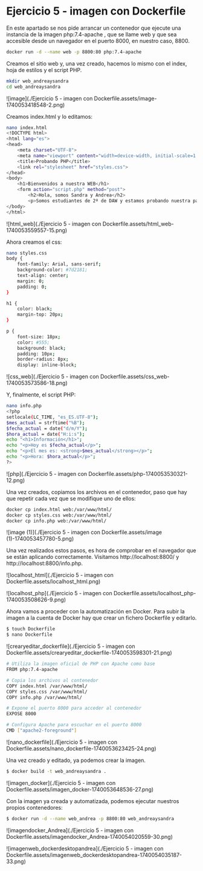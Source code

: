 # Ejercicio 5 - imagen con Dockerfile

En este apartado se nos pide arrancar un contenedor que ejecute una instancia de la imagen php:7.4-apache , que se llame web y que sea accesible desde un navegador en el puerto 8000, en nuestro caso, 8800.

```bash
docker run -d --name web -p 8800:80 php:7.4-apache
```

Creamos el sitio web y, una vez creado, hacemos lo mismo con el index, hoja de estilos y el script PHP.

```bash
mkdir web_andreaysandra
cd web_andreaysandra
```

![image](./Ejercicio 5 - imagen con Dockerfile.assets/image-1740053418548-2.png)

Creamos index.html y lo editamos:

```bash
nano index.html
<!DOCTYPE html>
<html lang="es">
<head>
    <meta charset="UTF-8">
    <meta name="viewport" content="width=device-width, initial-scale=1.0">
    <title>Probando PHP</title>
    <link rel="stylesheet" href="styles.css">
</head>
<body>
    <h1>Bienvenidos a nuestra WEB</h1>
    <form action="script.php" method="post">
        <h2>Hola, somos Sandra y Andrea</h2>
        <p>Somos estudiantes de 2º de DAW y estamos probando nuestra página usa>
</body>
</html>
```

![html_web](./Ejercicio 5 - imagen con Dockerfile.assets/html_web-1740053559557-15.png)

Ahora creamos el css:

```bash
nano styles.css
body {
    font-family: Arial, sans-serif;
    background-color: #7d2181;
    text-align: center;
    margin: 0;
    padding: 0;
}

h1 {
    color: black;
    margin-top: 20px;
}

p {
    font-size: 18px;
    color: #555;
    background: black;
    padding: 10px;
    border-radius: 8px;
    display: inline-block;
```

![css_web](./Ejercicio 5 - imagen con Dockerfile.assets/css_web-1740053573586-18.png)

Y, finalmente, el script PHP:

```bash
nano info.php
<?php
setlocale(LC_TIME, "es_ES.UTF-8");
$mes_actual = strftime("%B");
$fecha_actual = date("d/m/Y");
$hora_actual = date("H:i:s");
echo "<h1>Información</h1>";
echo "<p>Hoy es $fecha_actual</p>";
echo "<p>El mes es: <strong>$mes_actual</strong></p>";
echo "<p>Hora: $hora_actual</p>";
?>
```

![php](./Ejercicio 5 - imagen con Dockerfile.assets/php-1740053530321-12.png)

Una vez creados, copiamos los archivos en el contenedor, paso que hay que repetir cada vez que se modifique uno de ellos:

```bash
docker cp index.html web:/var/www/html/
docker cp styles.css web:/var/www/html/
docker cp info.php web:/var/www/html/
```

![image (1)](./Ejercicio 5 - imagen con Dockerfile.assets/image (1)-1740053457780-5.png)

Una vez realizados estos pasos, es hora de comprobar en el navegador que se están aplicando correctamente. Visitamos http://localhost:8800/ y http://localhost:8800/info.php.

![localhost_html](./Ejercicio 5 - imagen con Dockerfile.assets/localhost_html.png)

![localhost_php](./Ejercicio 5 - imagen con Dockerfile.assets/localhost_php-1740053508626-9.png)

Ahora vamos a proceder con la automatización en Docker. Para subir la imagen a la cuenta de Docker hay que crear un fichero Dockerfile y editarlo.

```bash
$ touch Dockerfile
$ nano Dockerfile
```

![crearyeditar_dockerfile](./Ejercicio 5 - imagen con Dockerfile.assets/crearyeditar_dockerfile-1740053598301-21.png)

```bash
# Utiliza la imagen oficial de PHP con Apache como base
FROM php:7.4-apache

# Copia los archivos al contenedor
COPY index.html /var/www/html/
COPY styles.css /var/www/html/
COPY info.php /var/www/html/

# Expone el puerto 8000 para acceder al contenedor
EXPOSE 8000

# Configura Apache para escuchar en el puerto 8000
CMD ["apache2-foreground"]
```

![nano_dockerfile](./Ejercicio 5 - imagen con Dockerfile.assets/nano_dockerfile-1740053623425-24.png)

Una vez creado y editado, ya podemos crear la imagen.

```bash
$ docker build -t web_andreaysandra .
```

![imagen_docker](./Ejercicio 5 - imagen con Dockerfile.assets/imagen_docker-1740053648536-27.png)

Con la imagen ya creada y automatizada, podemos ejecutar nuestros propios contenedores:

```bash
$ docker run -d --name web_andrea -p 8800:80 web_andreaysandra
```

![imagendocker_Andrea](./Ejercicio 5 - imagen con Dockerfile.assets/imagendocker_Andrea-1740054020559-30.png)

![imagenweb_dockerdesktopandrea](./Ejercicio 5 - imagen con Dockerfile.assets/imagenweb_dockerdesktopandrea-1740054035187-33.png)